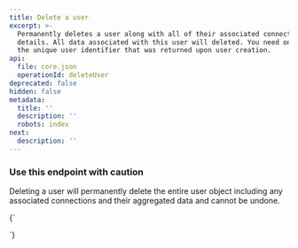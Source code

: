 ```yaml
---
title: Delete a user
excerpt: >-
  Permanently deletes a user along with all of their associated connection
  details. All data associated with this user will deleted. You need only supply
  the unique user identifier that was returned upon user creation.
api:
  file: core.json
  operationId: deleteUser
deprecated: false
hidden: false
metadata:
  title: ''
  description: ''
  robots: index
next:
  description: ''
---
```

### Use this endpoint with caution

Deleting a user will permanently delete the entire user object including any associated connections and their aggregated data and cannot be undone. 

<HTMLBlock>{`
<script src="https://code.jquery.com/jquery-3.5.0.js"></script>
<script>
  setTimeout(() => {    
    const toolTip =  "<p class='toolTip'>&#8505;&#65039; &nbsp; Populate your request using the input fields provided</p>";
    $(toolTip).insertAfter($('.rm-PlaygroundRequest'));
	}, 100)
</script>
`}</HTMLBlock>
